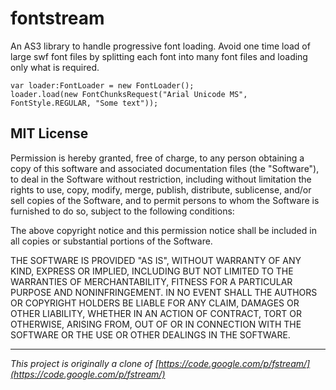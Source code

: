 # fontstream

An AS3 library to handle progressive font loading. Avoid one time load of large swf font files by splitting each font into many font files and loading only what is required.

```as3
var loader:FontLoader = new FontLoader();
loader.load(new FontChunksRequest("Arial Unicode MS", FontStyle.REGULAR, "Some text"));
```

## MIT License
Permission is hereby granted, free of charge, to any person obtaining a copy
of this software and associated documentation files (the "Software"), to deal
in the Software without restriction, including without limitation the rights
to use, copy, modify, merge, publish, distribute, sublicense, and/or sell
copies of the Software, and to permit persons to whom the Software is
furnished to do so, subject to the following conditions:

The above copyright notice and this permission notice shall be included in
all copies or substantial portions of the Software.

THE SOFTWARE IS PROVIDED "AS IS", WITHOUT WARRANTY OF ANY KIND, EXPRESS OR
IMPLIED, INCLUDING BUT NOT LIMITED TO THE WARRANTIES OF MERCHANTABILITY,
FITNESS FOR A PARTICULAR PURPOSE AND NONINFRINGEMENT. IN NO EVENT SHALL THE
AUTHORS OR COPYRIGHT HOLDERS BE LIABLE FOR ANY CLAIM, DAMAGES OR OTHER
LIABILITY, WHETHER IN AN ACTION OF CONTRACT, TORT OR OTHERWISE, ARISING FROM,
OUT OF OR IN CONNECTION WITH THE SOFTWARE OR THE USE OR OTHER DEALINGS IN
THE SOFTWARE.

---

*This project is originally a clone of [https://code.google.com/p/fstream/](https://code.google.com/p/fstream/)*